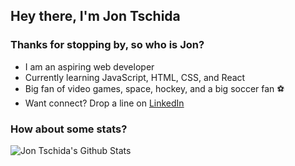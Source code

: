## Hey there, I'm Jon Tschida 

### Thanks for stopping by, so who is Jon?
- I am an aspiring web developer 
- Currently learning JavaScript, HTML, CSS, and React 
- Big fan of video games, space, hockey, and a big soccer fan ⚽️
- Want connect? Drop a line on [LinkedIn](https://www.linkedin.com/in/jonathan-tschida-991453109/) 

### How about some stats?

<img align="left" alt="Jon Tschida's Github Stats" src="https://github-readme-stats.vercel.app/api?username=jon-tschida$show_icons=true&hide_border=true">